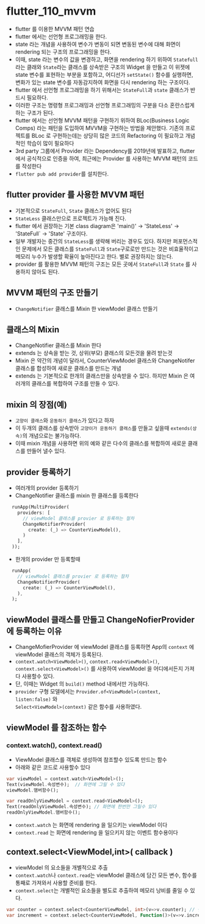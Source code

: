 # flutter_110_mvvm

- flutter 를 이용한 MVVM 패턴 연습
- flutter 에서는 선언형 프로그래밍을 한다.
- state 라는 개념을 사용하여 변수가 변동이 되면 변동된 변수에 대해 화면이 rendering 되는 구조의 프로그래밍을 한다.
- 이때, state 라는 변수의 값을 변경하고, 화면을 rendering 하기 위하여 `Statefull` 라는 클래와 `State`라는 클래스를 상속받은 구조의 Widget 을 만들고 이 위젯에 state 변수를 표현하는 부분을 포함하고, 어디선가 `setState()` 함수를 실행하면, 변화가 있는 state 변수를 자동감지하여 화면을 다시 rendering 하는 구조이다.
- flutter 에서 선언형 프로그래밍을 하기 위해서는 `StateFull`과 `state` 클래스가 반드시 필요하다.
- 이러한 구조는 명령형 프로그래밍과 선언형 프로그래밍의 구분을 다소 혼란스럽게 하는 구조가 된다.
- flutter 에서는 선언형 MVVM 패턴을 구현하기 위하여 BLoc(Business Logic Comps) 라는 패턴을 도입하여 MVVM을 구현하는 방법을 제안했다. 기존의 프로젝트를 BLoc 로 구현하는데는 상당히 많은 코드의 Refactoring 이 필요하고 개념적인 학습이 많이 필요하다
- 3rd party 그룹에서 Provider 라는 Dependency를 2019년에 발표하고, flutter에서 공식적으로 인증을 하여, 최근에는 Provider 를 사용하는 MVVM 패턴의 코드를 작성한다
- `flutter pub add provider`를 설치한다.

## flutter provider 를 사용한 MVVM 패턴

- 기본적으로 `StateFull`, `State` 클래스가 없어도 된다
- `StateLess` 클래스만으로 프로젝트가 가능해 진다.
- flutter 에서 권장하는 기본 class diagram은 'main()' -> 'StateLess' -> 'StateFull` -> 'State' 구조이다.
- 일부 개발자는 중간의 `StateLess`를 생략해 버리는 경우도 있다. 하지만 퍼포먼스적인 문제에서 모든 클래스를 `StateFull`과 `State`구로로만 만드는 것은 비효율적이고 메모리 누수가 발생할 확율이 높아진다고 한다. 별로 권장하지는 않는다.
- provider 를 활용한 MVVM 패턴의 구조는 모든 곳에서 `StateFull`과 `State` 를 사용하지 않아도 된다.

## MVVM 패턴의 구조 만들기

- `ChangeNotifier` 클래스를 Mixin 한 viewModel 클래스 만들기

## 클래스의 Mixin

- ChangeNotifier 클래스를 Mixin 한다
- extends 는 상속을 받는 것, 상위(부모) 클래스의 모든것을 물려 받는것
- Mixin 은 약간의 개념이 달라서, CounterViewModel 클래스와 ChangeNotifer 클래스를 합성하여 새로운 클래스를 만드는 개념
- extends 는 기본적으로 한개의 클래스만을 상속받을 수 있다.
  하지만 Mixin 은 여러개의 클래스를 복합하여 구조를 만들 수 있다.

## mixin 의 장점(예)

- `고양이 클래스`와 `운동하기 클래스`가 있다고 하자
- 이 두개의 클래스를 상속받아 `고양이가 운동하기 클래스`를 만들고 싶을때 `extends(상속)`의 개념으로는 불가능하다.
- 이때 mixin 개념을 사용하면 위의 예와 같은 다수의 클래스를 복합하여 새로운 클래스를 만들어 낼수 있다.

## provider 등록하기

- 여러개의 provider 등록하기
- ChangeNotifier 클래스를 mixin 한 클래스를 등록한다

```dart
  runApp(MultiProvider(
    providers: [
      // viewModel 클래스를 provier 로 등록하는 절차
      ChangeNotifierProvider(
        create: (_) => CounterViewModel(),
      )
    ],
  ));
```

- 한개의 provider 만 등록할때

```dart
  runApp(
    // viewModel 클래스를 provier 로 등록하는 절차
    ChangeNotifierProvider(
      create: (_) => CounterViewModel(),
    ),
  );
```

## viewModel 클래스를 만들고 ChangeNofierProvider 에 등록하는 이유

- ChangeMofierProvider 에 viewModel 클래스를 등록하면 App의 `context` 에 viewModel 클래스의 객체가 등록된다.
- `context.watch<ViewModel>()`, `context.read<ViewModel>()`,  
  `context.select<ViewModel>()` 를 사용하여 viewModel 을 어디에서든지 가져다 사용할수 있다.
- 단, 이때는 Widget 의 `build()` method 내에서만 가능하다.
- `provider` 구형 모델에서는 `Provider.of<ViewModel>(context, listen:false)` 와  
  `Select<ViewModel>(context)` 같은 함수를 사용하였다.

## viewModel 를 참조하는 함수

### context.watch<ViewModel>(), context.read<ViewModel>()

- ViewModel 클래스를 객체로 생성하여 참조할수 있도록 만드는 함수
- 아래와 같은 코드로 사용할수 있다

```dart
var viewModel = context.watch<ViewModel>();
Text(viewModel.속성변수);  // 화면에 그릴 수 있다
viewModel.맴버함수();

var readOnlyViewModel = context.read<ViewModel>();
Text(readOnlyViewModel.속성변수); // 화면에 한번만 그릴수 있다
readOnlyViewModel.맴버함수();
```

- `context.watch` 는 화면에 rendering 을 일으키는 viewModel 이다
- `context.read` 는 화면에 rendering 을 일으키지 않는 이벤트 함수용이다

## context.select<ViewModel,int>( callback )

- viewModel 의 요소들을 개별적으로 추출
- `context.watch`나 `context.read`는 viewModel 클래스에 담긴 모든 변수, 함수를 통째로 가져와서 사용할 준비를 한다.
- `context.select`는 개별적인 요소들을 별도로 추출하여 메모리 낭비를 줄일 수 있다.

```dart
var counter = context.select<CounterViewModel, int>(v=>v.counter); // 변수
var increment = context.select<CounterViewModel, Function()>(v=>v.increment); // 함수
```
